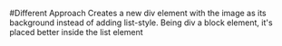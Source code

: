 #Different Approach
Creates a new div element with the image as its background instead of adding list-style. Being div a block element, it's placed better inside the list element
